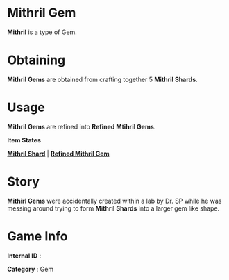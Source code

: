 # Mithril Gem

**Mithril** is a type of Gem.

# Obtaining

**Mithril Gems** are obtained from crafting together 5 **Mithril Shards**.

# Usage

**Mithril Gems** are refined into **Refined Mtihril Gems**.

**Item States**

[**Mithril Shard**](https://github.com/AlphaMC0/Lone-Martian/blob/main/Mithril%20Shard.md) | [**Refined Mithril Gem**]()

# Story

**Mithirl Gems** were accidentally created within a lab by Dr. SP while he was messing around trying to form **Mithril Shards** into a larger gem like shape.

# Game Info

**Internal ID** : 

**Category** : Gem
